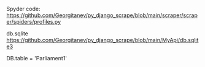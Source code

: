 Spyder code:
https://github.com/Georgitanev/py_django_scrape/blob/main/scraper/scraper/spiders/profiles.py

db.sqlite
https://github.com/Georgitanev/py_django_scrape/blob/main/MyApi/db.sqlite3

DB.table = 'Parliament1'
